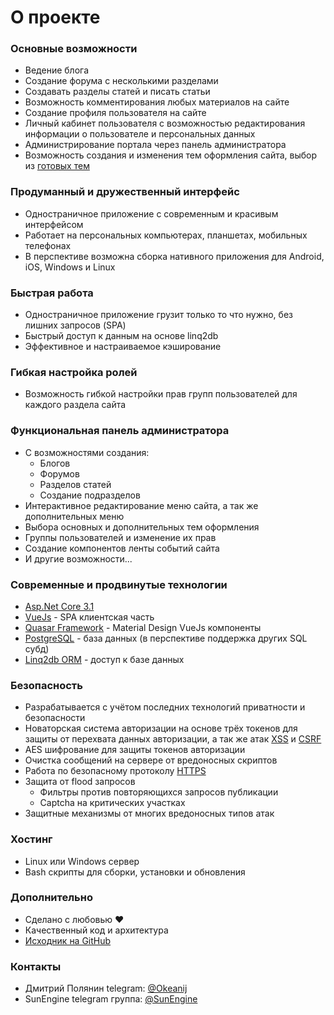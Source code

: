 # О проекте

### Основные возможности

- Ведение блога
- Создание форума с несколькими разделами
- Создавать разделы статей и писать статьи
- Возможность комментирования любых материалов на сайте
- Создание профиля пользователя на сайте
- Личный кабинет пользователя с возможностью редактирования информации о пользователе и персональных данных
- Администрирование портала через панель администратора
- Возможность создания и изменения тем оформления сайта, выбор из [готовых тем](https://github.com/sunengine/Skins)

    
### Продуманный и дружественный интерфейс

- Одностраничное приложение c современным и красивым интерфейсом
- Работает на персональных компьютерах, планшетах, мобильных телефонах
- В перспективе возможна сборка нативного приложения для Android, iOS, Windows и Linux


### Быстрая работа

- Одностраничное приложение грузит только то что нужно, без лишних запросов (SPA)
- Быстрый доступ к данным на основе linq2db
- Эффективное и настраиваемое кэширование

    
### Гибкая настройка ролей

- Возможность гибкой настройки прав групп пользователей для каждого раздела сайта


### Функциональная панель администратора

- С возможностями создания:
  - Блогов
  - Форумов
  - Разделов статей
  - Создание подразделов
- Интерактивное редактирование меню сайта, а так же дополнительных меню
- Выбора основных и дополнительных тем оформления
- Группы пользователей и изменение их прав
- Создание компонентов ленты событий сайта
- И другие возможности...


### Современные и продвинутые технологии

- [Asp.Net Core 3.1](https://dotnet.microsoft.com/download/dotnet-core/3.1)
- [VueJs](https://ru.vuejs.org/index.html) - SPA клиентская часть
- [Quasar Framework](https://quasar.dev/start/pick-quasar-flavour) - Material Design VueJs компоненты
- [PostgreSQL](https://www.postgresql.org/) - база данных (в перспективе поддержка других SQL субд)
- [Linq2db ORM](https://github.com/linq2db/linq2db) - доступ к базе данных

    
### Безопасность

- Разрабатывается с учётом последних технологий приватности и безопасности
- Новаторская система авторизации на основе трёх токенов для защиты от перехвата данных авторизации, а так же атак [XSS](https://ru.wikipedia.org/wiki/%D0%9C%D0%B5%D0%B6%D1%81%D0%B0%D0%B9%D1%82%D0%BE%D0%B2%D1%8B%D0%B9_%D1%81%D0%BA%D1%80%D0%B8%D0%BF%D1%82%D0%B8%D0%BD%D0%B3) и [CSRF](https://ru.wikipedia.org/wiki/%D0%9C%D0%B5%D0%B6%D1%81%D0%B0%D0%B9%D1%82%D0%BE%D0%B2%D0%B0%D1%8F_%D0%BF%D0%BE%D0%B4%D0%B4%D0%B5%D0%BB%D0%BA%D0%B0_%D0%B7%D0%B0%D0%BF%D1%80%D0%BE%D1%81%D0%B0)
- AES шифрование для защиты токенов авторизации
- Очистка сообщений на сервере от вредоносных скриптов
- Работа по безопасному протоколу [HTTPS](https://ru.wikipedia.org/w/index.php?search=HTTPS&title=%D0%A1%D0%BB%D1%83%D0%B6%D0%B5%D0%B1%D0%BD%D0%B0%D1%8F%3A%D0%9F%D0%BE%D0%B8%D1%81%D0%BA&go=%D0%9F%D0%B5%D1%80%D0%B5%D0%B9%D1%82%D0%B8&wprov=acrw1_0)
- Защита от flood запросов
  - Фильтры против повторяющихся запросов публикации
  - Captcha на критических участках
- Защитные механизмы от многих вредоносных типов атак

    
### Хостинг

- Linux или Windows сервер
- Bash скрипты для сборки, установки и обновления
    
### Дополнительно

- Сделано с любовью ❤
- Качественный код и архитектура
- [Исходник на GitHub](https://github.com/sunengine/SunEngine)

### Контакты

- Дмитрий Полянин telegram: [@Okeanij](https://t.me/Okeanij)
- SunEngine telegram группа: [@SunEngine](https://t.me/SunEngine)
